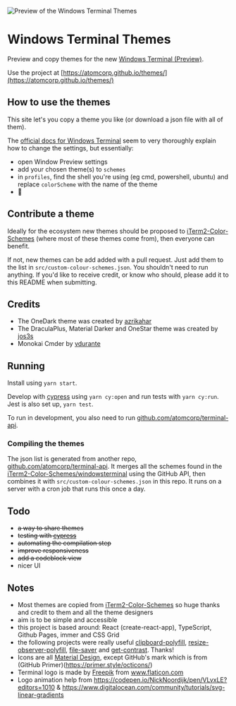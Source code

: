 ![Preview of the Windows Terminal Themes](https://github.com/atomcorp/themes/raw/master/public/preview-console.png)

# Windows Terminal Themes

Preview and copy themes for the new [Windows Terminal (Preview)](https://github.com/microsoft/terminal).

Use the project at [https://atomcorp.github.io/themes/](https://atomcorp.github.io/themes/)

## How to use the themes

This site let's you copy a theme you like (or download a json file with all of them).

The [official docs for Windows Terminal](https://github.com/microsoft/terminal/blob/master/doc/user-docs/UsingJsonSettings.md) seem to very thoroughly explain how to change the settings, but essentially:

- open Window Preview settings
- add your chosen theme(s) to `schemes`
- in `profiles`, find the shell you're using (eg cmd, powershell, ubuntu) and replace `colorScheme` with the name of the theme
- 🥳

## Contribute a theme

Ideally for the ecosystem new themes should be proposed to [iTerm2-Color-Schemes](https://github.com/mbadolato/iTerm2-Color-Schemes) (where most of these themes come from), then everyone can benefit.

If not, new themes can be add added with a pull request. Just add them to the list in `src/custom-colour-schemes.json`. You shouldn't need to run anything. If you'd like to receive credit, or know who should, please add it to this README when submitting.

## Credits

- The OneDark theme was created by [azrikahar](https://github.com/azrikahar)
- The DraculaPlus, Material Darker and OneStar theme was created by [jos3s](https://github.com/jos3s)
- Monokai Cmder by [vdurante](https://github.com/vdurante/windows-terminal-monokai-cmder)

## Running

Install using `yarn start`.

Develop with [cypress](https://www.cypress.io/) using `yarn cy:open` and run tests with `yarn cy:run`. Jest is also set up, `yarn test`.

To run in development, you also need to run [github.com/atomcorp/terminal-api](https://github.com/atomcorp/terminal-api).

### Compiling the themes

The json list is generated from another repo, [github.com/atomcorp/terminal-api](https://github.com/atomcorp/terminal-api). It merges all the schemes found in the [iTerm2-Color-Schemes/windowsterminal](https://github.com/mbadolato/iTerm2-Color-Schemes/tree/master/windowsterminal) using the GitHub API, then combines it with `src/custom-colour-schemes.json` in this repo. It runs on a server with a cron job that runs this once a day.

## Todo

- ~~a way to share themes~~
- ~~testing with [cypress](https://www.cypress.io/)~~
- ~~automating the compilation step~~
- ~~improve responsiveness~~
- ~~add a codeblock view~~
- nicer UI

## Notes

- Most themes are copied from [iTerm2-Color-Schemes](https://github.com/mbadolato/iTerm2-Color-Schemes) so huge thanks and credit to them and all the theme designers
- aim is to be simple and accessible
- this project is based around: React (create-react-app), TypeScript, Github Pages, immer and CSS Grid
- the following projects were really useful [clipboard-polyfill](https://github.com/lgarron/clipboard-polyfill), [resize-observer-polyfill](https://github.com/que-etc/resize-observer-polyfill), [file-saver](https://github.com/eligrey/FileSaver.js) and [get-contrast](https://github.com/johno/get-contrast). Thanks!
- Icons are all [Material Design](https://material.io/resources/icons/?style=baseline), except GitHub's mark which is from (GitHub Primer)(https://primer.style/octicons/)
- Terminal logo is made by <a href="https://www.flaticon.com/authors/freepik" title="Freepik">Freepik</a> from <a href="https://www.flaticon.com/" title="Flaticon"> www.flaticon.com</a>
- Logo animation help from https://codepen.io/NickNoordijk/pen/VLvxLE?editors=1010 & https://www.digitalocean.com/community/tutorials/svg-linear-gradients
